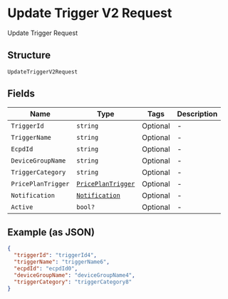 
# Update Trigger V2 Request

Update Trigger Request

## Structure

`UpdateTriggerV2Request`

## Fields

| Name | Type | Tags | Description |
|  --- | --- | --- | --- |
| `TriggerId` | `string` | Optional | - |
| `TriggerName` | `string` | Optional | - |
| `EcpdId` | `string` | Optional | - |
| `DeviceGroupName` | `string` | Optional | - |
| `TriggerCategory` | `string` | Optional | - |
| `PricePlanTrigger` | [`PricePlanTrigger`](../../doc/models/price-plan-trigger.md) | Optional | - |
| `Notification` | [`Notification`](../../doc/models/notification.md) | Optional | - |
| `Active` | `bool?` | Optional | - |

## Example (as JSON)

```json
{
  "triggerId": "triggerId4",
  "triggerName": "triggerName6",
  "ecpdId": "ecpdId0",
  "deviceGroupName": "deviceGroupName4",
  "triggerCategory": "triggerCategory8"
}
```

